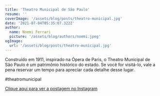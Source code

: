 ```yaml
---
title: 'Theatro Municipal de São Paulo'
resume: ''
coverImage: '/assets/blog/posts/theatro-municipal.jpg'
date: '2021-07-04T05:35:07.322Z'
author:
  name: Noemi Ferrari
  picture: '/assets/blog/authors/noemi.jpeg'
ogImage:
  url: '/assets/blog/posts/theatro-municipal.jpg'
---
```


Construído em 1911, inspirado na Ópera de Paris, o Theatro Municipal de São Paulo é um patrimônio histórico do estado.
Se você for visitá-lo, vale a pena reservar um tempo para apreciar cada detalhe desse lugar.

#theatromunicipal

[Clique aqui para ver a postagem no Instagram](https://www.instagram.com/p/CQ6f3GdLHEi/)

